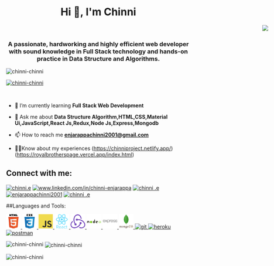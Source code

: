 <h1 align="center">Hi 👋, I'm Chinni</h1>

<img style="margin-left : 700px;" src = "https://camo.githubusercontent.com/992babdffd8c74a1502de375fbdf7e4d54773242/68747470733a2f2f6d656469612e67697068792e636f6d2f6d656469612f53576f536b4e36447854737a71494b4571762f67697068792e676966" />
<h3 align="center">A passionate, hardworking and highly efficient web developer with sound knowledge in Full Stack technology and hands-on practice in Data Structure and Algorithms.</h3>

<p align="left"> <img src="https://komarev.com/ghpvc/?username=chinni-chinni&label=Profile%20views&color=0e75b6&style=flat" alt="chinni-chinni" /> </p>

<p align="left"> <a href="https://github.com/ryo-ma/github-profile-trophy"><img src="https://github-profile-trophy.vercel.app/?username=chinni-chinni" alt="chinni-chinni" /></a> </p>

<p align="left"> <a href="https://twitter.com/" target="blank"><img src="https://img.shields.io/twitter/follow/?logo=twitter&style=for-the-badge" alt="" /></a> </p>

- 🌱 I’m currently learning **Full Stack Web Development**

- 💬 Ask me about **Data Structure Algorithm,HTML,CSS,Material Ui,JavaScript,React Js,Redux,Node Js,Express,Mongodb**

- 📫 How to reach me **enjarappachinni2001@gmail.com**
- 👨‍💻Know about my experiences  (https://chinniproject.netlify.app/)  (https://royalbrotherspage.vercel.app/index.html)

## Connect with me:
<p align="left">
<a href="https://codepen.io/chinni.e" target="blank"><img align="center" src="https://raw.githubusercontent.com/rahuldkjain/github-profile-readme-generator/master/src/images/icons/Social/codepen.svg" alt="chinni.e" height="30" width="40" /></a>
<a href="https://linkedin.com/in/www.linkedin.com/in/chinni-enjarappa" target="blank"><img align="center" src="https://raw.githubusercontent.com/rahuldkjain/github-profile-readme-generator/master/src/images/icons/Social/linked-in-alt.svg" alt="www.linkedin.com/in/chinni-enjarappa" height="30" width="40" /></a>
<a href="https://codesandbox.com/chinni .e" target="blank"><img align="center" src="https://raw.githubusercontent.com/rahuldkjain/github-profile-readme-generator/master/src/images/icons/Social/codesandbox.svg" alt="chinni .e" height="30" width="40" /></a>
<a href="https://www.leetcode.com/enjarappachinni2001" target="blank"><img align="center" src="https://raw.githubusercontent.com/rahuldkjain/github-profile-readme-generator/master/src/images/icons/Social/leet-code.svg" alt="enjarappachinni2001" height="30" width="40" /></a>
<a href="https://www.hackerearth.com/chinni .e" target="blank"><img align="center" src="https://raw.githubusercontent.com/rahuldkjain/github-profile-readme-generator/master/src/images/icons/Social/hackerearth.svg" alt="chinni .e" height="30" width="40" /></a>
</p>


##Languages and Tools:

<p align="left">
<a href="https://www.w3.org/html/" target="_blank" rel="noreferrer"> <img src="https://raw.githubusercontent.com/devicons/devicon/master/icons/html5/html5-original-wordmark.svg" alt="html5" width="40" height="40"/> </a> <a href="https://www.w3schools.com/css/" target="_blank" rel="noreferrer"> <img src="https://raw.githubusercontent.com/devicons/devicon/master/icons/css3/css3-original-wordmark.svg" alt="css3" width="40" height="40"/> </a> <a href="https://developer.mozilla.org/en-US/docs/Web/JavaScript" target="_blank" rel="noreferrer"> <img src="https://raw.githubusercontent.com/devicons/devicon/master/icons/javascript/javascript-original.svg" alt="javascript" width="40" height="40"/> </a><a href="https://reactjs.org/" target="_blank" rel="noreferrer"> <img src="https://raw.githubusercontent.com/devicons/devicon/master/icons/react/react-original-wordmark.svg" alt="react" width="40" height="40"/> </a>  <a href="https://redux.js.org" target="_blank" rel="noreferrer"> <img src="https://raw.githubusercontent.com/devicons/devicon/master/icons/redux/redux-original.svg" alt="redux" width="40" height="40"/> </a><a href="https://nodejs.org" target="_blank" rel="noreferrer"> <img src="https://raw.githubusercontent.com/devicons/devicon/master/icons/nodejs/nodejs-original-wordmark.svg" alt="nodejs" width="40" height="40"/> </a>  <a href="https://expressjs.com" target="_blank" rel="noreferrer"> <img src="https://raw.githubusercontent.com/devicons/devicon/master/icons/express/express-original-wordmark.svg" alt="express" width="40" height="40"/> </a> <a href="https://www.mongodb.com/" target="_blank" rel="noreferrer"> <img src="https://raw.githubusercontent.com/devicons/devicon/master/icons/mongodb/mongodb-original-wordmark.svg" alt="mongodb" width="40" height="40"/> </a> <a href="https://git-scm.com/" target="_blank" rel="noreferrer"> <img src="https://www.vectorlogo.zone/logos/git-scm/git-scm-icon.svg" alt="git" width="40" height="40"/> </a> <a href="https://heroku.com" target="_blank" rel="noreferrer"> <img src="https://www.vectorlogo.zone/logos/heroku/heroku-icon.svg" alt="heroku" width="40" height="40"/> </a><a href="https://postman.com" target="_blank" rel="noreferrer"> <img src="https://www.vectorlogo.zone/logos/getpostman/getpostman-icon.svg" alt="postman" width="40" height="40"/> </a>

</p>

<p><img align="left" src="https://github-readme-stats.vercel.app/api/top-langs?username=chinni-chinni&show_icons=true&locale=en&layout=compact" alt="chinni-chinni" /></p>

<p>&nbsp;<img align="center" src="https://github-readme-stats.vercel.app/api?username=chinni-chinni&show_icons=true&locale=en" alt="chinni-chinni" /></p>

<p><img align="center" src="https://github-readme-streak-stats.herokuapp.com/?user=chinni-chinni&" alt="chinni-chinni" /></p>
